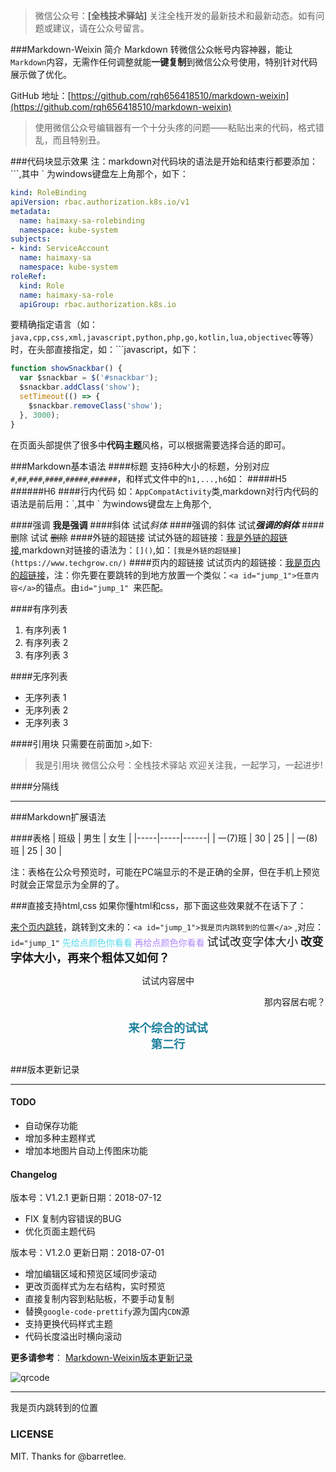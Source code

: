 >微信公众号：**[全栈技术驿站]**
关注全栈开发的最新技术和最新动态。如有问题或建议，请在公众号留言。

###Markdown-Weixin 简介
Markdown 转微信公众帐号内容神器，能让`Markdown`内容，无需作任何调整就能**一键复制**到微信公众号使用，特别针对代码展示做了优化。


GitHub 地址：[https://github.com/rqh656418510/markdown-weixin](https://github.com/rqh656418510/markdown-weixin)

> 使用微信公众号编辑器有一个十分头疼的问题——粘贴出来的代码，格式错乱，而且特别丑。


###代码块显示效果
注：markdown对代码块的语法是开始和结束行都要添加：\`\`\`,其中 \` 为windows键盘左上角那个，如下：
```yaml
kind: RoleBinding
apiVersion: rbac.authorization.k8s.io/v1
metadata:
  name: haimaxy-sa-rolebinding
  namespace: kube-system
subjects:
- kind: ServiceAccount
  name: haimaxy-sa
  namespace: kube-system
roleRef:
  kind: Role
  name: haimaxy-sa-role
  apiGroup: rbac.authorization.k8s.io
```

要精确指定语言（如：`java,cpp,css,xml,javascript,python,php,go,kotlin,lua,objectivec`等等）时，在头部直接指定，如：\`\`\`javascript，如下：

```javascript
function showSnackbar() {
  var $snackbar = $('#snackbar');
  $snackbar.addClass('show');
  setTimeout(() => {
    $snackbar.removeClass('show');
  }, 3000);
}
```

在页面头部提供了很多中**代码主题**风格，可以根据需要选择合适的即可。

###Markdown基本语法
####标题
支持6种大小的标题，分别对应`#`,`##`,`###`,`####`,`#####`,`######`，和样式文件中的`h1,...,h6`如：
#####H5
######H6
####行内代码
如：`AppCompatActivity`类,markdown对行内代码的语法是前后用：\`,其中 \` 为windows键盘左上角那个,

####强调
**我是强调**
####斜体
试试*斜体*
####强调的斜体
试试***强调的斜体***
####删除
试试 ~~删除~~
####外链的超链接
试试外链的超链接：[我是外链的超链接](https://www.techgrow.cn/),markdown对链接的语法为：`[]()`,如：`[我是外链的超链接](https://www.techgrow.cn/)`
####页内的超链接
试试页内的超链接：[我是页内的超链接](#jump_1)，注：你先要在要跳转的到地方放置一个类似：`<a id="jump_1">任意内容</a>`的锚点。由`id="jump_1" `来匹配。


####有序列表
1. 有序列表 1
2. 有序列表 2
3. 有序列表 3

####无序列表
- 无序列表 1
- 无序列表 2
- 无序列表 3

####引用块
只需要在前面加 `>`,如下:
>我是引用块
微信公众号：全栈技术驿站
欢迎关注我，一起学习，一起进步!

####分隔线
***


###Markdown扩展语法

####表格
| 班级 | 男生 | 女生 |
|-----|-----|------|
| 一(7)班 | 30   | 25 |
| 一(8)班 | 25   | 30 |

注：表格在公众号预览时，可能在PC端显示的不是正确的全屏，但在手机上预览时就会正常显示为全屏的了。


###直接支持html,css
如果你懂html和css，那下面这些效果就不在话下了：

<a href="#jump_1">来个页内跳转</a>，跳转到文未的：`<a id="jump_1">我是页内跳转到的位置</a>` ,对应：`id="jump_1"`
<span  style="color: #5bdaed; ">先给点颜色你看看</span>
<span  style="color: #AE87FA; ">再给点颜色你看看</span>
<span  style="font-size:1.3em;">试试改变字体大小</span>
<span  style="font-size:1.3em;font-weight: bold;">改变字体大小，再来个粗体又如何？</span>

<p style="text-align:center">
试试内容居中

</p>

<p style="text-align:right">
那内容居右呢？
</p>

<p style="text-align:center;color:#1e819e;font-size:1.3em;font-weight: bold;">
来个综合的试试
<br/>
第二行
</p>



###版本更新记录
***
#### TODO

- 自动保存功能
- 增加多种主题样式
- 增加本地图片自动上传图床功能

#### Changelog
版本号：V1.2.1
更新日期：2018-07-12

- FIX 复制内容错误的BUG
- 优化页面主题代码

版本号：V1.2.0
更新日期：2018-07-01

- 增加编辑区域和预览区域同步滚动
- 更改页面样式为左右结构，实时预览
- 直接复制内容到粘贴板，不要手动复制
- 替换`google-code-prettify`源为国内`CDN`源
- 支持更换代码样式主题
- 代码长度溢出时横向滚动

**更多请参考**：
[Markdown-Weixin版本更新记录](https://github.com/rqh656418510/markdown-weixin)

![qrcode](https://www.techgrow.cn/img/wx_mp_qr.png)

***
<a id="jump_1">我是页内跳转到的位置</a>

### LICENSE
MIT. Thanks for @barretlee.
